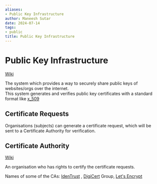 ```yaml
---
aliases:
- Public Key Infrastructure
author: Maneesh Sutar
date: 2024-07-14
tags:
- public
title: Public Key Infrastructure
---
```


# Public Key Infrastructure

[Wiki](https://en.wikipedia.org/wiki/Public_key_infrastructure)

The system which provides a way to securely share public keys of websites/orgs over the internet.  
This system generates and verifies public key certificates with a standard format like [x_509](x_509.md)

## Certificate Requests

Organisations (subjects) can generate a certificate request, which will be sent to a Certificate Authority for verification.

## Certificate Authority

[Wiki](https://en.wikipedia.org/wiki/Certificate_authority#)

An organisation who has rights to certify the certificate requests.

Names of some of the CAs: [IdenTrust](https://en.wikipedia.org/wiki/IdenTrust "IdenTrust") , [DigiCert](https://en.wikipedia.org/wiki/DigiCert "DigiCert") Group, [Let's Encrypt](https://en.wikipedia.org/wiki/Let%27s_Encrypt)
